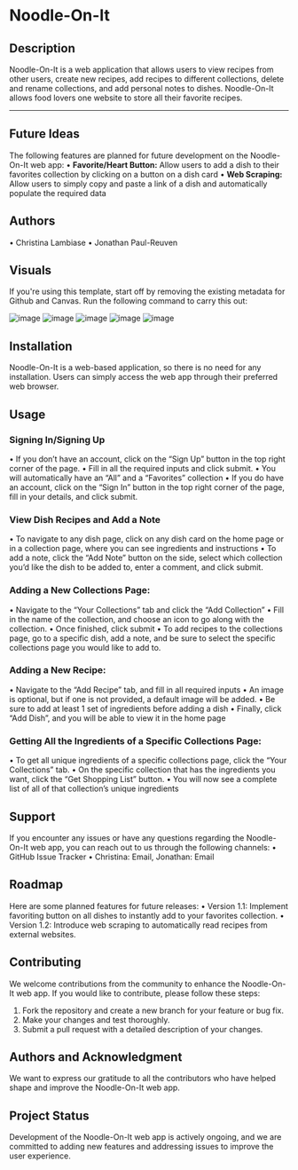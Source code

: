 # Noodle-On-It
## Description

Noodle-On-It is a web application that allows users to view recipes from other users, create new recipes, add recipes to different collections, delete and rename collections, and add personal notes to dishes. Noodle-On-It allows food lovers one website to store all their favorite recipes.

---

## Future Ideas
The following features are planned for future development on the Noodle-On-It web app:
•	**Favorite/Heart Button:** Allow users to add a dish to their favorites collection by clicking on a button on a dish card
•	**Web Scraping:** Allow users to simply copy and paste a link of a dish and automatically populate the required data

## Authors
•	Christina Lambiase
•	Jonathan Paul-Reuven

## Visuals
If you're using this template, start off by removing the existing metadata for
Github and Canvas. Run the following command to carry this out:

![image](https://github.com/clambiase08/Noodle-On-It/assets/74999391/d2a7663f-4648-442a-a4f4-23467d72ccc6)
![image](https://github.com/clambiase08/Noodle-On-It/assets/74999391/43e5294d-5e54-4b49-9517-59b167e6035f)
![image](https://github.com/clambiase08/Noodle-On-It/assets/74999391/d281f137-156d-4f89-9acb-42069966882e)
![image](https://github.com/clambiase08/Noodle-On-It/assets/74999391/4f4d5f69-638d-4f20-93b7-d31e6668e3b5)
![image](https://github.com/clambiase08/Noodle-On-It/assets/74999391/7006f39a-a070-423d-9849-68df2e739fe0)

## Installation
Noodle-On-It is a web-based application, so there is no need for any installation. Users can simply access the web app through their preferred web browser.

## Usage
### Signing In/Signing Up
•	If you don’t have an account, click on the “Sign Up” button in the top right corner of the page.
•	Fill in all the required inputs and click submit.
•	You will automatically have an “All” and a “Favorites” collection
•	If you do have an account, click on the “Sign In” button in the top right corner of the page, fill in your details, and click submit.

### View Dish Recipes and Add a Note
•	To navigate to any dish page, click on any dish card on the home page or in a collection page, where you can see ingredients and instructions
•	To add a note, click the “Add Note” button on the side, select which collection you’d like the dish to be added to, enter a comment, and click submit.

### Adding a New Collections Page:
•	Navigate to the “Your Collections” tab and click the “Add Collection”
•	Fill in the name of the collection, and choose an icon to go along with the collection.
•	Once finished, click submit
•	To add recipes to the collections page, go to a specific dish, add a note, and be sure to select the specific collections page you would like to add to. 

### Adding a New Recipe:
•	Navigate to the “Add Recipe” tab, and fill in all required inputs
•	An image is optional, but if one is not provided, a default image will be added.
•	Be sure to add at least 1 set of ingredients before adding a dish
•	Finally, click “Add Dish”, and you will be able to view it in the home page

### Getting All the Ingredients of a Specific Collections Page:
•	To get all unique ingredients of a specific collections page, click the “Your Collections” tab.
•	On the specific collection that has the ingredients you want, click the “Get Shopping List” button.
•	You will now see a complete list of all of that  collection’s unique ingredients 

## Support
If you encounter any issues or have any questions regarding the Noodle-On-It web app, you can reach out to us through the following channels:
•	GitHub Issue Tracker
•	Christina: Email, Jonathan: Email

## Roadmap
Here are some planned features for future releases:
•	Version 1.1: Implement favoriting button on all dishes to instantly add to your favorites collection.
•	Version 1.2: Introduce web scraping to automatically read recipes from external websites.

## Contributing
We welcome contributions from the community to enhance the Noodle-On-It web app. If you would like to contribute, please follow these steps:
1.	Fork the repository and create a new branch for your feature or bug fix.
2.	Make your changes and test thoroughly.
3.	Submit a pull request with a detailed description of your changes.

## Authors and Acknowledgment
We want to express our gratitude to all the contributors who have helped shape and improve the Noodle-On-It web app.

## Project Status
Development of the Noodle-On-It web app is actively ongoing, and we are committed to adding new features and addressing issues to improve the user experience.
